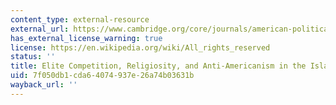 ```yaml
---
content_type: external-resource
external_url: https://www.cambridge.org/core/journals/american-political-science-review/article/elite-competition-religiosity-and-anti-americanism-in-the-islamic-world/B51B3B740F267EC28E3218CE3ECD1972
has_external_license_warning: true
license: https://en.wikipedia.org/wiki/All_rights_reserved
status: ''
title: Elite Competition, Religiosity, and Anti-Americanism in the Islamic World
uid: 7f050db1-cda6-4074-937e-26a74b03631b
wayback_url: ''
---
```

